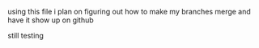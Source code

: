 using this file i plan on figuring out how to make my branches merge and have it show up on github

still testing

